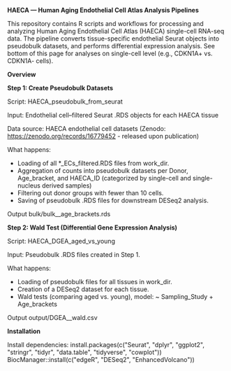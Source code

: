 **HAECA — Human Aging Endothelial Cell Atlas Analysis Pipelines**

This repository contains R scripts and workflows for processing and analyzing Human Aging Endothelial Cell Atlas (HAECA) single-cell RNA-seq data. The pipeline converts tissue-specific endothelial Seurat objects into pseudobulk datasets, and performs differential expression analysis. See bottom of this page for analyses on single-cell level (e.g., CDKN1A+ vs. CDKN1A- cells).

**Overview**

**Step 1: Create Pseudobulk Datasets**

Script: HAECA_pseudobulk_from_seurat

Input: Endothelial cell–filtered Seurat .RDS objects for each HAECA tissue

Data source: HAECA endothelial cell datasets (Zenodo: https://zenodo.org/records/16779452 - released upon publication)

What happens:

- Loading of all *_ECs_filtered.RDS files from work_dir.
- Aggregation of counts into pseudobulk datasets per Donor, Age_bracket, and HAECA_ID (categorized by single-cell and single-nucleus derived samples)
- Filtering out donor groups with fewer than 10 cells.
- Saving of pseudobulk .RDS files for downstream DESeq2 analysis.

Output bulk/bulk__age_brackets.rds


**Step 2: Wald Test (Differential Gene Expression Analysis)**

Script: HAECA_DGEA_aged_vs_young

Input: Pseudobulk .RDS files created in Step 1.

What happens:

- Loading of pseudobulk files for all tissues in work_dir.
- Creation of a DESeq2 dataset for each tissue.
- Wald tests (comparing aged vs. young), model: ~ Sampling_Study + Age_brackets

Output output/DGEA__wald.csv

**Installation**

Install dependencies:
install.packages(c("Seurat", "dplyr", "ggplot2", "stringr", "tidyr", "data.table", "tidyverse", "cowplot")) BiocManager::install(c("edgeR", "DESeq2", "EnhancedVolcano"))

